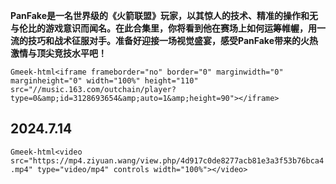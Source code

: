 **PanFake是一名世界级的《火箭联盟》玩家，以其惊人的技术、精准的操作和无与伦比的游戏意识而闻名。在此合集里，你将看到他在赛场上如何运筹帷幄，用一流的技巧和战术征服对手。准备好迎接一场视觉盛宴，感受PanFake带来的火热激情与顶尖竞技水平吧！**

`Gmeek-html<iframe frameborder="no" border="0" marginwidth="0" marginheight="0" width="100%" height="110" src="//music.163.com/outchain/player?type=0&amp;id=3128693654&amp;auto=1&amp;height=90"></iframe>`

## 2024.7.14

`Gmeek-html<video src="https://mp4.ziyuan.wang/view.php/4d917c0de8277acb81e3a3f53b76bca4.mp4" type="video/mp4" controls width="100%"></video>`

<!-- ##{"script":"<script src='https://blog.liyifan.xyz/assets/TienmingTOC.js'></script>"}## -->